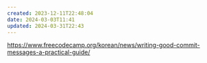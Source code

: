 ```yaml
---
created: 2023-12-11T22:48:04
date: 2024-03-03T11:41
updated: 2024-03-31T22:43
---
```

https://www.freecodecamp.org/korean/news/writing-good-commit-messages-a-practical-guide/